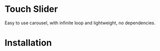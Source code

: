 # Touch Slider

Easy to use carousel, with infinite loop and lightweight, no dependencies.

# Installation
